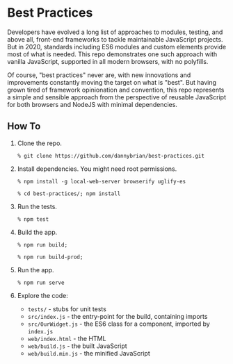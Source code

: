 # Best Practices

Developers have evolved a long list of approaches to modules, testing, and above all, front-end frameworks to tackle maintainable JavaScript projects. But in 2020, standards including ES6 modules and custom elements provide most of what is needed. This repo demonstrates one such approach with vanilla JavaScript, supported in all modern browsers, with no polyfills.

Of course, "best practices" never are, with new innovations and improvements constantly moving the target on what is "best". But having grown tired of framework opinionation and convention, this repo represents a simple and sensible approach from the perspective of reusable JavaScript for both browsers and NodeJS with minimal dependencies.

## How To 

1. Clone the repo.

   `% git clone https://github.com/dannybrian/best-practices.git`

2. Install dependencies. You might need root permissions.

   `% npm install -g local-web-server browserify uglify-es`
   
   `% cd best-practices/; npm install`

3. Run the tests.

   `% npm test`

4. Build the app.

   `% npm run build;`
   
   `% npm run build-prod;`

5. Run the app.

   `% npm run serve`

6. Explore the code:

    * `tests/` - stubs for unit tests
    * `src/index.js` - the entry-point for the build, containing imports
    * `src/OurWidget.js` - the ES6 class for a component, imported by `index.js`
    * `web/index.html` - the HTML
    * `web/build.js` - the built JavaScript
    * `web/build.min.js` - the minified JavaScript
    




